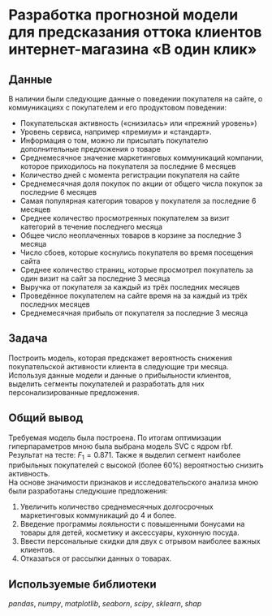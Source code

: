 # Разработка прогнозной модели для предсказания оттока клиентов интернет-магазина «В один клик»


## Данные

В наличии были следующие данные о поведении покупателя на сайте, о коммуникациях с покупателем и его продуктовом поведении:
- Покупательская активность («снизилась» или «прежний уровень»)
- Уровень сервиса, например «премиум» и «стандарт».
- Информация о том, можно ли присылать покупателю дополнительные предложения о товаре
- Среднемесячное значение маркетинговых коммуникаций компании, которое приходилось на покупателя за последние 6 месяцев
- Количество дней с момента регистрации покупателя на сайте
- Среднемесячная доля покупок по акции от общего числа покупок за последние 6 месяцев
- Самая популярная категория товаров у покупателя за последние 6 месяцев
- Среднее количество просмотренных покупателем за визит категорий в течение последнего месяца
- Общее число неоплаченных товаров в корзине за последние 3 месяца
- Число сбоев, которые коснулись покупателя во время посещения сайта
- Среднее количество страниц, которые просмотрел покупатель за один визит на сайт за последние 3 месяца
- Выручка от покупателя за каждый из трёх последних месяцев
- Проведённое покупателем на сайте время на за каждый из трёх последних месяцев
- Среднемесячная прибыль от покупателя за последние 3 месяца

## Задача

Построить модель, которая предскажет вероятность снижения покупательской активности клиента в следующие три месяца. Используя данные модели и данные о прибыльности клиентов, выделить сегменты покупателей и разработать для них персонализированные предложения.

## 

## Общий вывод

Требуемая модель была построена. По итогам оптимизации гиперпараметров мною была выбрана модель SVC с ядром rbf. Результат на тесте: $F_1=0.871$. Также я выделил сегмент наиболее прибыльных покупателей с высокой (более 60%) вероятностью снизить активность.  
На основе значимости признаков и исследовательского анализа мною были разработаны следуюшие предложения: 
1) Увеличить количество среднемесячных долгосрочных маркетинговых коммуникаций до 4 и более.
2) Введение программы лояльности с повышенными бонусами на товары для детей, косметику и аксессуары, кухонную посуда.
3) Ввести персональные скидки для двух с отрывом наиболее важных клиентов.
4) Отказаться от рассылки данных о товарах.

## 

## Используемые библиотеки
*pandas*, *numpy*, *matplotlib*, *seaborn*, *scipy*, *sklearn*, *shap*